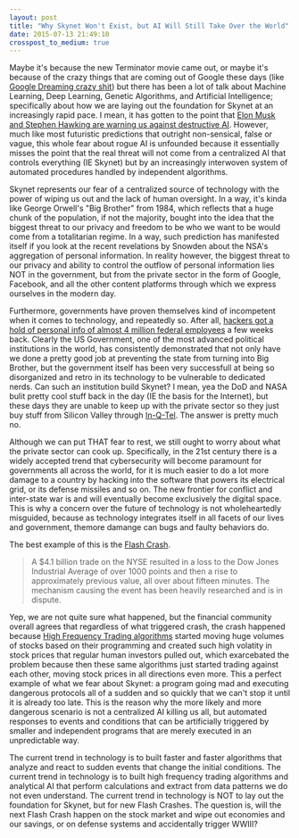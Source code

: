```yaml
---
layout: post
title: "Why Skynet Won't Exist, but AI Will Still Take Over the World"
date: 2015-07-13 21:49:10
crosspost_to_medium: true
---
```


Maybe it's because the new Terminator movie came out, or maybe it's because of the crazy things that are coming out of Google these days (like [Google Dreaming crazy shit](http://gizmodo.com/these-are-the-incredible-day-dreams-of-artificial-neura-1712226908)) but there has been a lot of talk about Machine Learning, Deep Learning, Genetic Algorithms, and Artificial Intelligence; specifically about how we are laying out the foundation for Skynet at an increasingly rapid pace. I mean, it has gotten to the point that [Elon Musk and Stephen Hawking are warning us against destructive AI](http://www.techworld.com/news/startups/stephen-hawking-elon-musk-warn-about-rise-of-ai-3593491/). However, much like most futuristic predictions that outright non-sensical, false or vague, this whole fear about rogue AI is unfounded because it essentially misses the point that the real threat will not come from a centralized AI that controls everything (IE Skynet) but by an increasingly interwoven system of automated procedures handled by independent algorithms. 

Skynet represents our fear of a centralized source of technology with the power of wiping us out and the lack of human oversight. In a way, it's kinda like George Orwell's "Big Brother" from 1984, which reflects that a huge chunk of the population, if not the majority, bought into the idea that the biggest threat to our privacy and freedom to be who we want to be would come from a totalitarian regime. In a way, such prediction has manifested itself if you look at the recent revelations by Snowden about the NSA's aggregation of personal information. In reality however, the biggest threat to our privacy and ability to control the outflow of personal information lies NOT in the government, but from the private sector in the form of Google, Facebook, and all the other content platforms through which we express ourselves in the modern day. 

Furthermore, governments have proven themselves kind of incompetent when it comes to technology, and repeatedly so. After all, [hackers got a hold of personal info of almost 4 million federal employees](http://www.forbes.com/sites/katevinton/2015/06/04/4-million-federal-employees-personal-information-stolen-in-data-breach/) a few weeks back. Clearly the US Government, one of the most advanced political institutions in the world, has consistently demonstrated that not only have we done a pretty good job at preventing the state from turning into Big Brother, but the government itself has been very successfull at being so disorganized and retro in its technology to be vulnerable to dedicated nerds. Can such an institution build Skynet? I mean, yea the DoD and NASA bulit pretty cool stuff back in the day (IE the basis for the Internet), but these days they are unable to keep up with the private sector so they just buy stuff from Silicon Valley through [In-Q-Tel](https://en.wikipedia.org/wiki/In-Q-Tel). The answer is pretty much no.

Although we can put THAT fear to rest, we still ought to worry about what the private sector can cook up. Specifically, in the 21st century there is a widely accepted trend that cybersecurity will become paramount for governments all across the world, for it is much easier to do a lot more damage to a country by hacking into the software that powers its electrical grid, or its defense missiles and so on. The new frontier for conflict and inter-state war is and will eventually become exclusively the digital space. This is why a concern over the future of technology is not wholeheartedly misguided, because as technology integrates itself in all facets of our lives and government, themore damange can bugs and faulty behaviors do. 

The best example of this is the [Flash Crash](https://en.wikipedia.org/wiki/Flash_crash). 

>A $4.1 billion trade on the NYSE resulted in a loss to the Dow Jones Industrial Average of over 1000 points and then a rise to approximately previous value, all over about fifteen minutes. The mechanism causing the event has been heavily researched and is in dispute.

Yep, we are not quite sure what happened, but the financial community overall agrees that regardless of what triggered crash, the crash happened because [High Frequency Trading algorithms](https://en.wikipedia.org/wiki/High-frequency_trading) started moving huge volumes of stocks based on their programming and created such high volatity in stock prices that regular human investors pulled out, which exarcebated the problem because then these same algorithms just started trading against each other, moving stock prices in all directions even more. This a perfect example of what we fear about Skynet: a program going mad and executing dangerous protocols all of a sudden and so quickly that we can't stop it until it is already too late. This is the reason why the more likely and more dangerous scenario is not a centralized AI killing us all, but automated responses to events and conditions that can be artificially triggered by smaller and independent programs that are merely executed in an unpredictable way.

The current trend in technology is to built faster and faster algorithms that analyze and react to sudden events that change the initial conditions. The current trend in technology is to built high frequency trading algorithms and analytical AI that perform calculations and extract from data patterns we do not even understand. The current trend in technology is NOT to lay out the foundation for Skynet, but for new Flash Crashes. The question is, will the next Flash Crash happen on the stock market and wipe out economies and our savings, or on defense systems and accidentally trigger WWIII?
